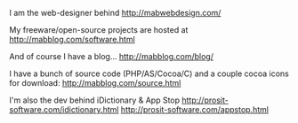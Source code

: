 


I am the web-designer behind http://mabwebdesign.com/

My freeware/open-source projects are hosted at http://mabblog.com/software.html

And of course I have a blog... http://mabblog.com/blog/

I have a bunch of source code (PHP/AS/Cocoa/C) and a couple cocoa icons for download: http://mabblog.com/source.html

I'm also the dev behind iDictionary & App Stop http://prosit-software.com/idictionary.html http://prosit-software.com/appstop.html